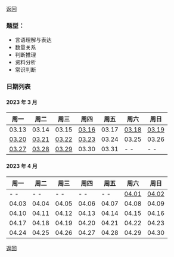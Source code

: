 [返回](../../index.md)

### 题型：

- 言语理解与表达
- 数量关系
- 判断推理
- 资料分析
- 常识判断

### 日期列表

#### 2023 年 3 月

| 周一                        | 周二                        | 周三                        | 周四                        | 周五  | 周六                        | 周日                        |
| --------------------------- | --------------------------- | --------------------------- | --------------------------- | ----- | --------------------------- | --------------------------- |
| 03.13                       | 03.14                       | 03.15                       | [03.16](./m1/2023-03-16.md) | 03.17 | [03.18](./m1/2023-03-18.md) | [03.19](./m1/2023-03-19.md) |
| [03.20](./m1/2023-03-20.md) | [03.21](./m1/2023-03-21.md) | [03.22](./m1/2023-03-22.md) | [03.23](./m1/2023-03-23.md) | 03.24 | 03.25                       | 03.26                       |
| [03.27](./m1/2023-03-27.md) | [03.28](./m1/2023-03-28.md)                       | [03.29](./m1/2023-03-29.md)                       | 03.30                       | 03.31 | - -                         | - -                         |

#### 2023 年 4 月

| 周一  | 周二  | 周三  | 周四  | 周五  | 周六  | 周日  |
| ----- | ----- | ----- | ----- | ----- | ----- | ----- |
| - -   | - -   | - -   | - -   | - -   | [04.01](./m2/2023-04-01.md) | [04.02](./m2/2023-04-02.md) |
| 04.03 | 04.04 | 04.05 | 04.06 | 04.07 | 04.08 | 04.09 |
| 04.10 | 04.11 | 04.12 | 04.13 | 04.14 | 04.15 | 04.16 |
| 04.17 | 04.18 | 04.19 | 04.20 | 04.21 | 04.22 | 04.23 |
| 04.24 | 04.25 | 04.26 | 04.27 | 04.28 | 04.29 | 04.30 |

[返回](../../index.md)
